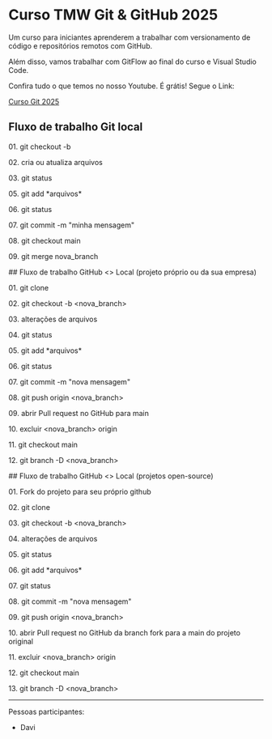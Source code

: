 # Curso TMW Git \& GitHub 2025

Um curso para iniciantes aprenderem a trabalhar com versionamento de código e repositórios remotos com GitHub.


Além disso, vamos trabalhar com GitFlow ao final do curso e Visual Studio Code.


Confira tudo o que temos no nosso Youtube. É grátis! Segue o Link:

[Curso Git 2025](https://youtube.com/@teomewhy)


## Fluxo de trabalho Git local



01\. git checkout -b <nova-branch>

02\. cria ou atualiza arquivos

03\. git status

05\. git add \*arquivos\*

06\. git status

07\. git commit -m "minha mensagem"

08\. git checkout main

09\. git merge nova\_branch



\## Fluxo de trabalho GitHub <> Local (projeto próprio ou da sua empresa)

01\. git clone <endereco do projeto>

02\. git checkout -b <nova\_branch>

03\. alterações de arquivos

04\. git status

05\. git add \*arquivos\*

06\. git status

07\. git commit -m "nova mensagem"

08\. git push origin <nova\_branch>

09\. abrir Pull request no GitHub para main

10\. excluir <nova\_branch> origin

11\. git checkout main

12\. git branch -D <nova\_branch>



\## Fluxo de trabalho GitHub <> Local (projetos open-source)

01\. Fork do projeto para seu próprio github

02\. git clone <endereco do projeto fork>

03\. git checkout -b <nova\_branch>

04\. alterações de arquivos

05\. git status

06\. git add \*arquivos\*

07\. git status

08\. git commit -m "nova mensagem"

09\. git push origin <nova\_branch>

10\. abrir Pull request no GitHub da branch fork para a main do projeto original

11\. excluir <nova\_branch> origin

12\. git checkout main

13\. git branch -D <nova\_branch>





----







Pessoas participantes:

* Davi

